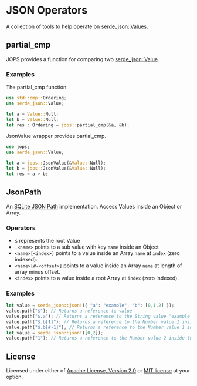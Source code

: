 # JSON Operators

A collection of tools to help operate on [serde_json::Values](https://docs.rs/serde_json/latest/serde_json/enum.Value.html).

## partial_cmp

JOPS provides a function for comparing two [serde_json::Value](https://docs.rs/serde_json/latest/serde_json/enum.Value.html).

### Examples

The partial_cmp function.

```rust
use std::cmp::Ordering;
use serde_json::Value;

let a = Value::Null;
let b = Value::Null;
let res : Ordering = jops::partial_cmp(&a, &b);
```

JsonValue wrapper provides partial_cmp.

```rust
use jops;
use serde_json::Value;

let a = jops::JsonValue(&Value::Null);
let b = jops::JsonValue(&Value::Null);
let res = a > b;
```

## JsonPath

An [SQLite JSON Path](https://www.sqlite.org/json1.html#jptr) implementation.
Access Values inside an Object or Array.

### Operators

* `$` represents the root Value
* `.<name>` points to a sub value with key `name` inside an Object
* `<name>[<index>]` points to a value inside an Array `name` at `index` (zero indexed).
* `<name>[#-<offset>]` points to a value inside an Array `name` at length of array minus offset.
* `<index>` points to a value inside a root Array at `index` (zero indexed).

### Examples

```rust
let value = serde_json::json!({ "a": "example", "b": [0,1,2] });
value.path("$"); // Returns a reference to value
value.path("$.a"); // Returns a reference to the String value "example"
value.path("$.b[1]"); // Returns a reference to the Number value 1 inside the array b
value.path("$.b[#-1]"); // Returns a reference to the Number value 1 inside the array b
let value = serde_json::json!([0,2]);
value.path("1"); // Returns a reference to the Number value 2 inside the array
```

## License

Licensed under either of [Apache License, Version 2.0](LICENSE-APACHE)
or [MIT license](LICENSE-MIT) at your option.


